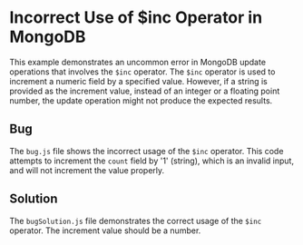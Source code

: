 # Incorrect Use of $inc Operator in MongoDB

This example demonstrates an uncommon error in MongoDB update operations that involves the `$inc` operator. The `$inc` operator is used to increment a numeric field by a specified value.  However, if a string is provided as the increment value, instead of an integer or a floating point number, the update operation might not produce the expected results.

## Bug
The `bug.js` file shows the incorrect usage of the `$inc` operator.  This code attempts to increment the `count` field by '1' (string), which is an invalid input, and will not increment the value properly.

## Solution
The `bugSolution.js` file demonstrates the correct usage of the `$inc` operator.  The increment value should be a number.